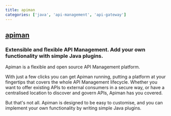 ```yaml
---
title: apiman
categories: ['java', 'api-management', 'api-gateway']
---
```

## [apiman](https://github.com/apiman/apiman)

### Extensible and flexible API Management. Add your own functionality with simple Java plugins.


Apiman is a flexible and open source API Management platform.

With just a few clicks you can get Apiman running, putting a platform at your fingertips that covers the whole API Management lifecycle. Whether you want to offer existing APIs to external consumers in a secure way, or have a centralised location to discover and govern APIs, Apiman has you covered.

But that's not all. Apiman is designed to be easy to customise, and you can implement your own functionality by writing simple Java plugins.
